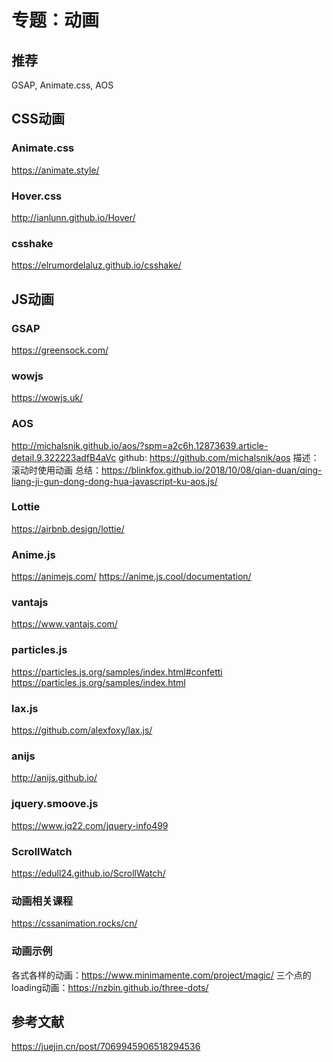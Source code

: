 # 专题：动画

## 推荐
GSAP, Animate.css, AOS

## CSS动画

### Animate.css
https://animate.style/

### Hover.css
http://ianlunn.github.io/Hover/

### csshake
https://elrumordelaluz.github.io/csshake/

## JS动画

### GSAP
https://greensock.com/

### wowjs
https://wowjs.uk/

### AOS
http://michalsnik.github.io/aos/?spm=a2c6h.12873639.article-detail.9.322223adfB4aVc
github: https://github.com/michalsnik/aos
描述：滚动时使用动画
总结：https://blinkfox.github.io/2018/10/08/qian-duan/qing-liang-ji-gun-dong-dong-hua-javascript-ku-aos.js/

### Lottie
https://airbnb.design/lottie/

### Anime.js
https://animejs.com/
https://anime.js.cool/documentation/

### vantajs
https://www.vantajs.com/

### particles.js
https://particles.js.org/samples/index.html#confetti
https://particles.js.org/samples/index.html

### lax.js
https://github.com/alexfoxy/lax.js/

### anijs
http://anijs.github.io/

### jquery.smoove.js
https://www.jq22.com/jquery-info499

### ScrollWatch
https://edull24.github.io/ScrollWatch/


### 动画相关课程
https://cssanimation.rocks/cn/


### 动画示例
各式各样的动画：https://www.minimamente.com/project/magic/
三个点的loading动画：https://nzbin.github.io/three-dots/


## 参考文献
https://juejin.cn/post/7069945906518294536


